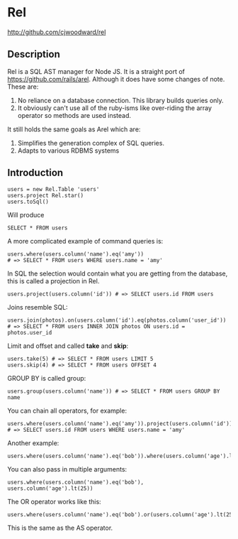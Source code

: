 # Rel

http://github.com/cjwoodward/rel

## Description

Rel is a SQL AST manager for Node JS. It is a straight port of https://github.com/rails/arel. Although it does have some changes of note. These are:

1. No reliance on a database connection. This library builds queries
   only.
2. It obviously can't use all of the ruby-isms like over-riding the
   array operator so methods are used instead.

It still holds the same goals as Arel which are:

1. Simplifies the generation complex of SQL queries.
2. Adapts to various RDBMS systems

## Introduction

    users = new Rel.Table 'users'
    users.project Rel.star()
    users.toSql()

Will produce

    SELECT * FROM users

A more complicated example of command queries is:

    users.where(users.column('name').eq('amy'))
    # => SELECT * FROM users WHERE users.name = 'amy'

In SQL the selection would contain what you are getting from the
database, this is called a projection in Rel.

    users.project(users.column('id')) # => SELECT users.id FROM users

Joins resemble SQL:

    users.join(photos).on(users.column('id').eq(photos.column('user_id'))
    # => SELECT * FROM users INNER JOIN photos ON users.id = photos.user_id

Limit and offset and called __take__ and __skip__:

    users.take(5) # => SELECT * FROM users LIMIT 5
    users.skip(4) # => SELECT * FROM users OFFSET 4

GROUP BY is called group:

    users.group(users.column('name')) # => SELECT * FROM users GROUP BY name

You can chain all operators, for example:

    users.where(users.column('name').eq('amy')).project(users.column('id'))
    # => SELECT users.id FROM users WHERE users.name = 'amy'

Another example:

    users.where(users.column('name').eq('bob')).where(users.column('age').lt(25))

You can also pass in multiple arguments:

    users.where(users.column('name').eq('bob'), users.column('age').lt(25))

The OR operator works like this:

    users.where(users.column('name').eq('bob').or(users.column('age').lt(25)))

This is the same as the AS operator.
